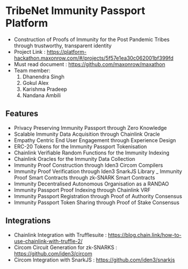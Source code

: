# TribeNet Immunity Passport Platform
- Construction of Proofs of Immunity for the Post Pandemic Tribes through trustworthy, transparent identity
- Project Link : https://platform-hackathon.maxonrow.com/#/projects/5f57e1ea30c062001bf399fd
- Must read document : https://github.com/maxonrow/maxathon
- Team member: 
  1. Dhanendra Singh 
  2. Gokul Alex
  3. Karishma Pradeep 
  4. Nandana Ambili

## Features
- Privacy Preserving Immunity Passport through Zero Knowledge 
- Scalable Immunity Data Acquisition through Chainlink Oracle
- Empathy Centric End User Engagement through Experience Design
- ERC-20 Tokens for the Immunity Passport Tokenisation
- Chainlink Verifiable Random Functions for the Immunity Indexing
- Chainlink Oracles for the Immunity Data Collection
- Immunity Proof Construction through Iden3 Circom Compilers
- Immunity Proof Verification through Iden3 SnarkJS Library
_ Immunity Proof Smart Contracts through zk-SNARK Smart Contracts
- Immunity Decentralised Autonomous Organisation as a RANDAO
- Immunity Passport Proof Indexing through Chainlink VRF
- Immunity Passport Registration through Proof of Authority Consensus
- Immunity Passport Token Sharing through Proof of Stake Consensus

## Integrations
- Chainlink Integration with Trufflesuite : https://blog.chain.link/how-to-use-chainlink-with-truffle-2/
- Circom Circuit Generation for zk-SNARKS : https://github.com/iden3/circom
- Circom Integration with SnarkJS : https://github.com/iden3/snarkjs
